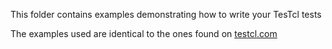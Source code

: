 This folder contains examples demonstrating how to write your TesTcl tests

The examples used are identical to the ones found on [testcl.com](http://testcl.com)